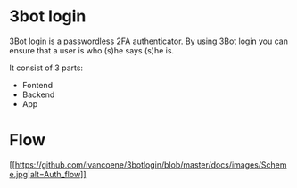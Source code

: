 # 3bot login
3Bot login is a passwordless 2FA authenticator.
By using 3Bot login you can ensure that a user is who (s)he says (s)he is.

It consist of 3 parts:
- Fontend
- Backend
- App

# Flow
[[https://github.com/ivancoene/3botlogin/blob/master/docs/images/Scheme.jpg|alt=Auth_flow]]